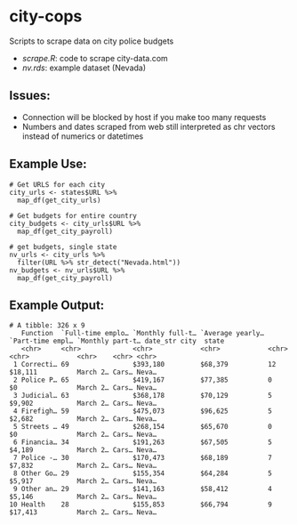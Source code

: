 # city-cops

Scripts to scrape data on city police budgets
- _scrape.R_:  code to scrape city-data.com
- _nv.rds_: example dataset (Nevada)

## Issues:
- Connection will be blocked by host if you make too many requests
- Numbers and dates scraped from web still interpreted as chr vectors instead of numerics or datetimes

## Example Use:
```
# Get URLS for each city
city_urls <- states$URL %>%
  map_df(get_city_urls) 

# Get budgets for entire country
city_budgets <- city_urls$URL %>% 
  map_df(get_city_payroll)

# get budgets, single state
nv_urls <- city_urls %>% 
  filter(URL %>% str_detect("Nevada.html")) 
nv_budgets <- nv_urls$URL %>% 
  map_df(get_city_payroll)

```

## Example Output:
``` 
# A tibble: 326 x 9
   Function  `Full-time emplo… `Monthly full-t… `Average yearly… `Part-time empl… `Monthly part-t… date_str city  state
   <chr>     <chr>             <chr>            <chr>            <chr>            <chr>            <chr>    <chr> <chr>
 1 Correcti… 69                $393,180         $68,379          12               $18,111          March 2… Cars… Neva…
 2 Police P… 65                $419,167         $77,385          0                $0               March 2… Cars… Neva…
 3 Judicial… 63                $368,178         $70,129          5                $9,902           March 2… Cars… Neva…
 4 Firefigh… 59                $475,073         $96,625          5                $2,682           March 2… Cars… Neva…
 5 Streets … 49                $268,154         $65,670          0                $0               March 2… Cars… Neva…
 6 Financia… 34                $191,263         $67,505          5                $4,189           March 2… Cars… Neva…
 7 Police -… 30                $170,473         $68,189          7                $7,832           March 2… Cars… Neva…
 8 Other Go… 29                $155,354         $64,284          5                $5,917           March 2… Cars… Neva…
 9 Other an… 29                $141,163         $58,412          4                $5,146           March 2… Cars… Neva…
10 Health    28                $155,853         $66,794          9                $17,413          March 2… Cars… Neva…
```
